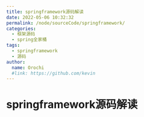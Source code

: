 ```yaml
---
title: springframework源码解读
date: 2022-05-06 10:32:32
permalink: /node/sourceCode/springframework/
categories:
  - 框架源码
  - spring全家桶
tags:
  - springframework
  - 源码
author: 
  name: Orochi
  #link: https://github.com/kevin
---
```

# springframework源码解读
